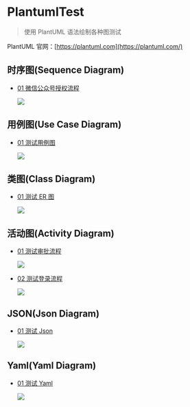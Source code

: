# PlantumlTest

> 使用 PlantUML 语法绘制各种图测试

PlantUML 官网：[https://plantuml.com](https://plantuml.com/)

## 时序图(Sequence Diagram)

- [01 微信公众号授权流程](code/test_sequence.puml)

  ![](images/test_sequence.svg)

## 用例图(Use Case Diagram)

- [01 测试用例图](code/test_usecase.puml)

  ![](images/test_usecase.svg)

## 类图(Class Diagram)

- [01 测试 ER 图](code/test_class.puml)

  ![](images/test_class.svg)

## 活动图(Activity Diagram)

- [01 测试审批流程](code/test_activaty.puml)

  ![](images/test_activaty.svg)

- [02 测试登录流程](code/test_activaty_02.puml)

  ![](images/test_activaty_02.svg)

## JSON(Json Diagram)

- [01 测试 Json](code/test_json.puml)

  ![](images/test_json.svg)

## Yaml(Yaml Diagram)

- [01 测试 Yaml](code/test_yaml.puml)

  ![](images/test_yaml.svg)
